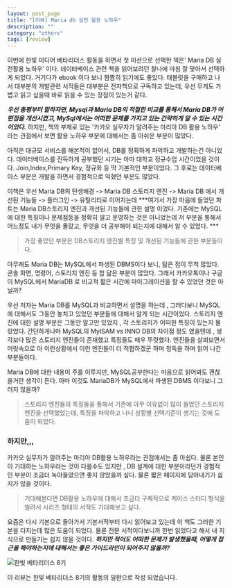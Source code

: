 ```yaml
---
layout: post_page
title: "[리뷰] Maria db 실전 활용 노하우"
description: ""
category: "others"
tags: [review]
--- 
```


이번에 한빛 미디어 베타리더스 활동을 하면서 첫 미션으로 선택한 책은' Maria DB 실전활용 노하우' 이다. 데이터베이스 관련 책을 읽어보려던 찰나에 마침 잘 맞아서 선택하게 되었다. 거기다가 ebook 이다 보니 짬짬히 읽기에도 좋았다. 태블릿을 구매하고 나서 대부분의 개발관련 서적들은 대부분은 전자책으로 구독하고 있는데, 우선 무게도 가볍고 읽고 싶을때 바로 읽을 수 있는 장점이 있는거 같다.  

***우선 총평부터 말하자면, Mysql과 Maria DB의 적절한 비교를 통해서 Maria DB가 어떤점을 개선시켰고, MySql에서는 어떠한 문제를 가지고 있는 간략하게 알 수 있는 시간이었다.*** 하지만, 책의 부제로 있는 '카카오 실무자가 알려주는 마리아 DB 활용 노하우' 라는 관점에서 보면 활용 노하우 부분에 대해서는 좀 아쉬운 부분이 많았다. 

아직은 대규모 서비스를 해본적이 없어서, DB를 정확하게 파악하고 개발하는건 아니었다. 데이터베이스를 진득하게 공부했던 시기는 아마 대학교 정규수업 시간이었을 것이다. 
Join,Index,Primary Key, 정규화 등 딱 기본적인 부분이었다. 그 후로는  데이터베이스 부분은 개발을 하면서 경험적으로 익혔던 부분도 많았다. 

이책은 우선 Maria DB의 탄생배경 -> Maria DB 스토리지 엔진 -> Maria DB 에서 개선된 기능들 -> 플러그인 -> 유틸리티로 이어지는데 ***여기서 가장 마음에 들었던 파트는 Maria DB스토리지 엔진과 개선된 기능들에 관한 설명 이었다.  기존에는 MySQL에 대한 특징이나 문제점등을 정확히 알고 운영하는 것은 아니었는데 저 부분을 통해서 어느정도 내가 무엇을 몰랐고, 무엇을 더 공부해야 되는지에 대해서 알 수 있었다. ***
> 가장 좋았던 부분은 DB스토리지 엔진별 특징 및 개선된 기능들에 관한 부분들이다.

아무래도 Maria DB는 MySQL에서 파생된 DBMS이다 보니, 닮은 점이 무척 많았다. 콘솔 화면, 명령어, 스토리지 엔진 등 참 닮은 부분이 많았다. 그래서 카카오톡이나 구글이 MySQL에서 MariaDB 로 비교적 짧은 시간에 마이그레이션을 할 수 있었던 것은 아닐까? 

우선 저자는 Maria DB를 MySQL과 비교하면서 설명을 하는데 , 그러다보니 MySQL에 대해서도 그동안 놓치고 있었던 부분들에 대해서 알게 되는 시간이었다. 스토리지 엔진에 대한 설명 부분은 그동안 알고만 있었지 , 각 스토리지가 어떠한 특징이 있는지 몰랐었다. 간단하게나마 MySQL의 MyISAM vs INNO DB의 차이점 정도 였을텐데 , 생각보다 많은 스토리지 엔진들이 존재했고 특징들도 매우 뚜렷했다. 엔진들을 살펴보면서 머릿속으로 아 이런상황에서 이런 엔진들이 더 적합하겠군 하며 정독을 하며 읽어 나간 부분들이다. 

Maria DB에 대한 내용이 주를 이루지만, MySQL공부한다는 마음으로 읽어봐도 괜찮을거란 생각이 든다. 아마 이것도 MariaDB가 MySQL에서 파생된 DBMS 이다보니 그러지 않을까? 
> 스토리지 엔진들의 특징들을 통해서 기존에 아무 이유없이 많이 들었던 스토리지 엔진을 선택했었는데, 특징을 파악하고 나니 상황별 선택기준이 생기는 것에 도움이 되었다.
>

### 하지만,,,

카카오 실무자가 알려주는 마리아 DB활용 노하우라는 관점에서는 좀 아쉽다. 물론 본인이 기대하는 노하우라는 것이 다를수도 있지만 , DB 설계에 대한 부분이라던가 경험적인 부분이 조금더 녹아들였으면 좋지 않았을까 싶다. 물론 짧은 페이지에 담아내기가 쉽지가 않을 것이다. 

> 기대해본다면 DB활용 노하우에 대해서 조금더 구체적으로 케이스 스터디 형식을 빌려서 시리즈 형태의 서적도 기대해보고 싶다.  

요즘은 다시 기본으로 돌아가서 기본서적부터 다시 읽어보고 있는데 이 책도 그러한 기본을 다지는데 많은 도움이 되었다. 물론 전문 서적이다보니까 한번 읽었다고 해서 내 지식으로 만들기는 쉽지 않을 것이다. ***하지만 적어도 어떠한 문제가 발생했을때, 어떻게 접근을 해야하는지에 대해서는 좋은 가이드라인이 되어주지 않을까?***  

![한빛 베타리더스 8기](http://cfile7.uf.tistory.com/image/23443750532C04CD3B7D55)

이 리뷰는 한빛 베타리더스 8기의 활동의 일환으로 작성 되었습니다.

